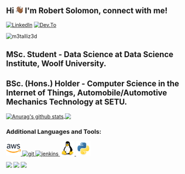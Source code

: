<!--
**robert-solomon12/robert-solomon12** is a ✨ _special_ ✨ repository because its `README.md` (this file) appears on your GitHub profile.

Here are some ideas to get you started:

- 🔭 I’m currently working on completing my Final Year.
- 🌱 I’m currently learning C, C++
- 👯 I’m looking to collaborate on ...
- 🤔 I’m looking for help with ...
- 💬 Ask me about ...
- 📫 How to reach me: ...
- 😄 Pronouns: ...
- ⚡ Fun fact: ...
-->



## Hi <img src="IMG/hand-wave.png" width="20" height="20" alt="wave"/> I'm Robert Solomon, connect with me!

[![LinkedIn](https://img.shields.io/badge/LinkedIn-0077B5?style=for-the-badge&logo=linkedin&logoColor=white)](https://www.linkedin.com/in/robert-solomon12/)
[![Dev.To](https://img.shields.io/badge/Dev.to-0A0A0A?style=for-the-badge&logo=dev.to&logoColor=white)](https://dev.to/robertsolomon12)
<p align="left"> <img src="https://komarev.com/ghpvc/?username=m3talliz3d&label=Profile%20views&color=f5d184&style=flat" alt="m3talliz3d" /> </p>

## MSc. Student - Data Science at Data Science Institute, Woolf University.
## BSc. (Hons.) Holder - Computer Science in the Internet of Things, Automobile/Automotive Mechanics Technology at SETU.


<a href="https://github.com/anuraghazra/github-readme-stats">
  <img align="center" src="https://github-readme-stats.vercel.app/api?username=robert-solomon12&anuraghazra&show_icons=true&hide=contribs,prs&cache_seconds=86400&theme=chartreuse-dark" alt="Anurag's github stats" />
</a>
<a href="https://github.com/anuraghazra/github-readme-stats">
  <!-- Change the `github-readme-stats.anuraghazra1.vercel.app` to `github-readme-stats.vercel.app`  -->
  <img align="center" src="https://github-readme-stats.anuraghazra1.vercel.app/api/top-langs/?username=robert-solomon12&layout=compact&theme=chartreuse-dark" />
</a>

  <!-- <a href="https://kubernetes.io" target="_blank" rel="noreferrer"> <img src="https://www.vectorlogo.zone/logos/kubernetes/kubernetes-icon.svg" alt="kubernetes" width="40" height="40"/> </a>  -->
<h3 align="left">Additional Languages and Tools:</h3>
<p align="left"> <a href="https://aws.amazon.com" target="_blank" rel="noreferrer"> <img src="https://raw.githubusercontent.com/devicons/devicon/master/icons/amazonwebservices/amazonwebservices-original-wordmark.svg" alt="aws" width="40" height="40"/> </a> <a href="https://git-scm.com/" target="_blank" rel="noreferrer"> <img src="https://www.vectorlogo.zone/logos/git-scm/git-scm-icon.svg" alt="git" width="40" height="40"/> </a> <a href="https://www.jenkins.io" target="_blank" rel="noreferrer"> <img src="https://www.vectorlogo.zone/logos/jenkins/jenkins-icon.svg" alt="jenkins" width="40" height="40"/> </a> <a href="https://www.linux.org/" target="_blank" rel="noreferrer"> <img src="https://raw.githubusercontent.com/devicons/devicon/master/icons/linux/linux-original.svg" alt="linux" width="40" height="40"/> </a> <a href="https://www.python.org" target="_blank" rel="noreferrer"> <img src="https://raw.githubusercontent.com/devicons/devicon/master/icons/python/python-original.svg" alt="python" width="40" height="40"/> </a> </p>


<p float="left">
  <img src="https://github.com/robert-solomon12/robert-solomon12/assets/35696882/e760908d-4b44-4c7b-ae49-d4a9345512c6" width="33%" />
  <img src="https://github.com/robert-solomon12/robert-solomon12/assets/35696882/c82d9e7b-8fa5-4914-bce1-c219cc317316" width="33%" />
  <img src="https://github.com/robert-solomon12/robert-solomon12/assets/35696882/1d97a44b-65e0-4fa7-9f3f-5741390966cf" width="33%" />
</p>


